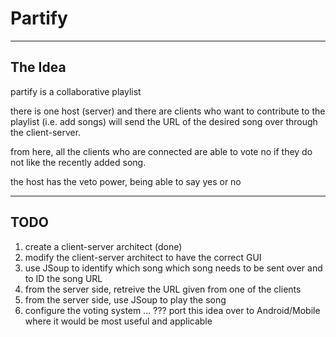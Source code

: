 # Partify

--------------------------
The Idea
--------------------------

partify is a collaborative playlist 

there is one host (server) and there are clients who want to contribute to the playlist (i.e. add songs) will send the URL of the desired song over through the client-server. 

from here, all the clients who are connected are able to vote no if they do not like the recently added song.

the host has the veto power, being able to say yes or no

------------------------------
TODO
------------------------------
1. create a client-server architect (done)
2. modify the client-server architect to have the correct GUI
3. use JSoup to identify which song which song needs to be sent over and to ID the song URL
4. from the server side, retreive the URL given from one of the clients
5. from the server side, use JSoup to play the song
6. configure the voting system
...
??? port this idea over to Android/Mobile where it would be most useful and applicable
